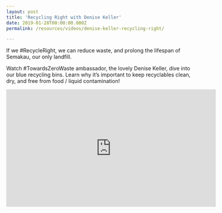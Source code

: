 ```yaml
---
layout: post
title: 'Recycling Right with Denise Keller'
date: 2019-01-28T00:00:00.000Z
permalink: /resources/videos/denise-keller-recycling-right/

---
```



If we #RecycleRight, we can reduce waste, and prolong the lifespan of Semakau, our only landfill. 

Watch #TowardsZeroWaste ambassador, the lovely Denise Keller, dive into our blue recycling bins. Learn why it’s important to keep recyclables clean, dry, and free from food / liquid contamination!

<div class="bp-youtube">

<iframe width="560" height="315" src="https://www.youtube.com/embed/wZcNhxsKWVw" frameborder="0" allow="accelerometer; autoplay; encrypted-media; gyroscope; picture-in-picture" allowfullscreen></iframe>
</div>
